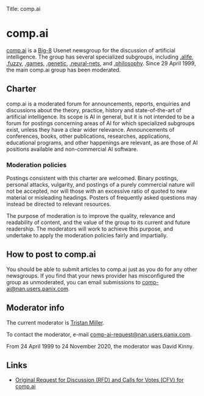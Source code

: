 Title: comp.ai

# comp.ai

[comp.ai](news:comp.ai) is a [Big-8](https://www.big-8.org/) Usenet newsgroup for the discussion of artificial intelligence.  The group has several specialized subgroups, including [.alife](news:comp.ai.alife), [.fuzzy](news:comp.ai.fuzzy), [.games](news:comp.ai.games), [.genetic](news:comp.ai.genetic), [.neural-nets](news:comp.ai.neural-nets), and [.philosophy](news:comp.ai.philosophy).  Since 29 April 1999, the main comp.ai group has been moderated.

## Charter

comp.ai is a moderated forum for announcements, reports, enquiries and discussions about the theory, practice, history and state-of-the-art of artificial intelligence.  Its scope is AI in general, but it is not intended to be a forum for postings concerning areas of AI for which specialized subgroups exist, unless they have a clear wider relevance.  Announcements of conferences, books, other publications, researches, applications, educational programs, and other happenings are relevant, as are those of AI positions available and non-commercial AI software.

### Moderation policies

Postings consistent with this charter are welcomed.  Binary postings, personal attacks, vulgarity, and postings of a purely commercial nature will not be accepted, nor will those with an excessive ratio of quoted to new material or misleading headings.  Posters of frequently asked questions may instead be directed to relevant resources.

The purpose of moderation is to improve the quality, relevance and readability of content, and the value of the group to its current and future readership.  The moderators will work to achieve this purpose, and undertake to apply the moderation policies fairly and impartially.

## How to post to comp.ai

You should be able to submit articles to comp.ai just as you do for any other newsgroups. If you find that your news provider has misconfigured the group as unmoderated, you can email submissions to [comp-ai@nan.users.panix.com](mailto:comp-ai@nan.users.panix.com).

## Moderator info

The current moderator is [Tristan Miller](https://logological.org/).

To contact the moderator, e-mail [comp-ai-request@nan.users.panix.com](mailto:comp-ai-request@nan.users.panix.com).

From 24 April 1999 to 24 November 2020, the moderator was David Kinny.

## Links

* [Original Request for Discussion (RFD) and Calls for Votes (CFV) for comp.ai](https://www.newsdemon.com/newsgroup-info/comp.ai)

